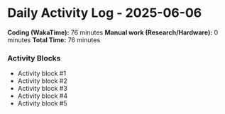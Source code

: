 # Daily Activity Log - 2025-06-06

**Coding (WakaTime):** 76 minutes
**Manual work (Research/Hardware):** 0 minutes
**Total Time:** 76 minutes

### Activity Blocks
- Activity block #1
- Activity block #2
- Activity block #3
- Activity block #4
- Activity block #5

